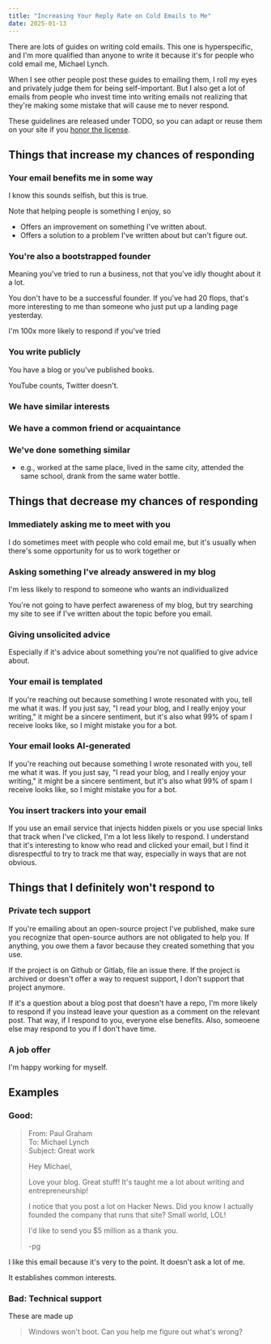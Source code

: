 ```yaml
---
title: "Increasing Your Reply Rate on Cold Emails to Me"
date: 2025-01-13
---
```


There are lots of guides on writing cold emails. This one is hyperspecific, and I'm more qualified than anyone to write it because it's for people who cold email me, Michael Lynch.

When I see other people post these guides to emailing them, I roll my eyes and privately judge them for being self-important. But I also get a lot of emails from people who invest time into writing emails not realizing that they're making some mistake that will cause me to never respond.

These guidelines are released under TODO, so you can adapt or reuse them on your site if you [honor the license](/how-to-republish-adapt/).

## Things that increase my chances of responding

### Your email benefits me in some way

I know this sounds selfish, but this is true.

Note that helping people is something I enjoy, so

- Offers an improvement on something I've written about.
- Offers a solution to a problem I've written about but can't figure out.

### You're also a bootstrapped founder

Meaning you've tried to run a business, not that you've idly thought about it a lot.

You don't have to be a successful founder. If you've had 20 flops, that's more interesting to me than someone who just put up a landing page yesterday.

I'm 100x more likely to respond if you've tried

### You write publicly

You have a blog or you've published books.

YouTube counts, Twitter doesn't.

### We have similar interests

### We have a common friend or acquaintance

### We've done something similar

- e.g., worked at the same place, lived in the same city, attended the same school, drank from the same water bottle.

## Things that decrease my chances of responding

### Immediately asking me to meet with you

I do sometimes meet with people who cold email me, but it's usually when there's some opportunity for us to work together or

### Asking something I've already answered in my blog

I'm less likely to respond to someone who wants an individualized

You're not going to have perfect awareness of my blog, but try searching my site to see if I've written about the topic before you email.

### Giving unsolicited advice

Especially if it's advice about something you're not qualified to give advice about.

### Your email is templated

If you're reaching out because something I wrote resonated with you, tell me what it was. If you just say, "I read your blog, and I really enjoy your writing," it might be a sincere sentiment, but it's also what 99% of spam I receive looks like, so I might mistake you for a bot.

### Your email looks AI-generated

If you're reaching out because something I wrote resonated with you, tell me what it was. If you just say, "I read your blog, and I really enjoy your writing," it might be a sincere sentiment, but it's also what 99% of spam I receive looks like, so I might mistake you for a bot.

### You insert trackers into your email

If you use an email service that injects hidden pixels or you use special links that track when I've clicked, I'm a lot less likely to respond. I understand that it's interesting to know who read and clicked your email, but I find it disrespectful to try to track me that way, especially in ways that are not obvious.

## Things that I definitely won't respond to

### Private tech support

If you're emailing about an open-source project I've published, make sure you recognize that open-source authors are not obligated to help you. If anything, you owe them a favor because they created something that you use.

If the project is on Github or Gitlab, file an issue there. If the project is archived or doesn't offer a way to request support, I don't support that project anymore.

If it's a question about a blog post that doesn't have a repo, I'm more likely to respond if you instead leave your question as a comment on the relevant post. That way, if I respond to you, everyone else benefits. Also, someoene else may respond to you if I don't have time.

### A job offer

I'm happy working for myself.

## Examples

### Good:

> From: Paul Graham<br>
> To: Michael Lynch<br>
> Subject: Great work
>
> Hey Michael,
>
> Love your blog. Great stuff! It's taught me a lot about writing and entrepreneurship!
>
> I notice that you post a lot on Hacker News. Did you know I actually founded the company that runs that site? Small world, LOL!
>
> I'd like to send you $5 million as a thank you.
>
> -pg

I like this email because it's very to the point. It doesn't ask a lot of me.

It establishes common interests.

### Bad: Technical support

These are made up

> Windows won't boot. Can you help me figure out what's wrong?

